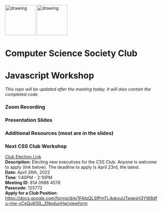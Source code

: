 <img src="https://i.imgur.com/JybZuXd.png" alt="drawing" width="100"/> <img src="https://i.imgur.com/Bzkqs5I.png" alt="drawing" width="100"/>


# Computer Science Society Club
<!-- <a href="https://ibb.co/Rpm6Cr3"><img src="https://i.ibb.co/8Dpxjvr/CSS-Tech-Interview-Prep.png" alt="CSS-Tech-Interview-Prep" border="0" style="width: 200px; height: 250px"></a><br /><a target='_blank' href='https://imgbb.com/'></a><br /> -->

# Javascript Workshop

<i> This repo will be updated after the meeting today. It will also contain the completed code </i>

### Zoom Recording
<!-- [Dropbox](https://www.dropbox.com/s/a5yjutyb7pf8lf6/CSS_Tech_Prep.mp4?dl=0) -->

### Presentation Slides
<!-- [Technical Interview Prep](https://docs.google.com/presentation/d/1j5UsQTd63BJpnBejDXwZln_pUWCV04ewPMKWkdUIAdo/edit?usp=sharing) -->

### Additional Resources (most are in the slides)
<!-- - [LeetCode](https://leetcode.com/) -->
<!-- - [Best Youtuber to Understand Data Structures using Python](https://www.youtube.com/c/NeetCode) -->

### Next CSS Club Workshop
[Club Election Link](https://jjay-cuny.zoom.us/meeting/register/tZUpd-CgqD8vHdIYOd56RnjbfUyYoJ54qLUq) <br>
<b>Description:</b> Electing new executives for the CSS Club. Anyone is welcome to apply (link below). The deadline to apply is April 23rd, the latest. <br>
<b>Date:</b> April 26th, 2022 <br>
<b>Time</b>: 1:40PM - 2:10PM <br>
<b>Meeting ID</b>: 814 0986 4576 <br>
<b>Passcode</b>: 125773 <br>
<b>Apply for a Club Position</b>: https://docs.google.com/forms/d/e/1FAIpQLSfPmTL4ukxuUTeqesH3YW8dfu-ntw-yCeQu6i5IL_ENpdunHw/viewform
